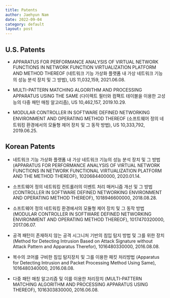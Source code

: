 ```yaml
---
title: Patents
author: Jaehyun Nam
date: 2022-09-04
category: default
layout: post
---
```


## U.S. Patents

- APPARATUS FOR PERFORMANCE ANALYSIS OF VIRTUAL NETWORK FUNCTIONS IN NETWORK FUNCTION VIRTUALIZATION PLATFORM AND METHOD THEREOF (네트워크 기능 가상화 플랫폼 내 가상 네트워크 기능의 성능 분석 장치 및 그 방법), US 11,032,159, 2021.06.08.

- MULTI-PATTERN MATCHING ALGORITHM AND PROCESSING APPARATUS USING THE SAME (다이렉트 필터와 컴팩트 테이블을 이용한 고성능의 다중 패턴 매칭 알고리즘), US 10,462,157, 2019.10.29.

- MODULAR CONTROLLER IN SOFTWARE DEFINED NETWORKING ENVIRONMENT AND OPERATING METHOD THEREOF (소프트웨어 정의 네트워킹 환경에서의 모듈형 제어 장치 및 그 동작 방법), US 10,333,792, 2019.06.25.

## Korean Patents

- 네트워크 기능 가상화 플랫폼 내 가상 네트워크 기능의 성능 분석 장치 및 그 방법 (APPARATUS FOR PERFORMANCE ANALYSIS OF VIRTUAL NETWORK FUNCTIONS IN NETWORK FUNCTIONAL VIRTUALIZATION PLATFORM AND THE METHOD THEREOF), 1020684400000, 2020.01.14.

- 소프트웨어 정의 네트워킹 컨트롤러의 이벤트 처리 매커니즘 개선 및 그 방법 (CONTROLLER IN SOFTWARE DEFINED NETWORKING ENVIRONMENT AND OPERATING METHOD THEREOF), 1018946600000, 2018.08.28.

- 소프트웨어 정의 네트워킹 환경에서의 모듈형 제어 장치 및 그 동작 방법 (MODULAR CONTROLLER IN SOFTWARE DEFINED NETWORKING ENVIRONMENT AND OPERATING METHOD THEREOF), 1017470320000, 2017.06.07.

- 공격 패턴이 존재하지 않는 공격 시그니처 기반의 침입 탐지 방법 및 그를 위한 장치 (Method for Detecting Intrusion Based on Attack Signature without Attack Pattern and Apparatus Therefor), 1016480330000, 2016.08.08.

- 복수의 코어를 구비한 침입 탐지장치 및 그를 이용한 패킷 처리방법 (Apparatus for Detecting Intrusion and Packet Processing Method Using Same), 1016480340000, 2016.08.08.

- 다중 패턴 매칭 알고리즘 및 이를 이용한 처리장치 (MULTI-PATTERN MATCHING ALGORITHM AND PROCESSING APPARATUS USING THEREOF), 1016303830000, 2016.06.08.


